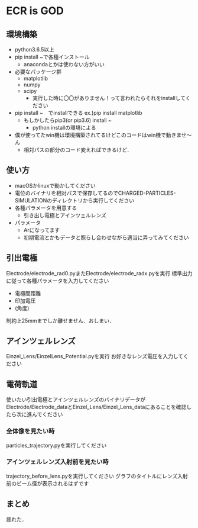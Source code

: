 # ECR is GOD
## 環境構築
- python3.6.5以上
- pip install ~で各種インストール
    - anacondaとかは使わない方がいい
- 必要なパッケージ群
    - matplotlib
    - numpy
    - scipy
        - 実行した時に〇〇がありません！って言われたらそれをinstallしてください
- pip install ~　でinstallできる ex.)pip install matplotlib
    - もしかしたらpip3(or pip3.6) install ~
        - python installの環境による
- 僕が使ってたwin機は環境構築されてるけどこのコードはwin機で動きませ〜ん
    - 相対パスの部分のコード変えればできるけど．
    
## 使い方
- macOSかlinuxで動かしてください
- 電位のバイナリを相対パスで保存してるのでCHARGED-PARTICLES-SIMULATIONのディレクトリから実行してください
- 各種パラメータを用意する
    - 引き出し電極とアインツェルレンズ
- パラメータ
    - Arになってます
    - 初期電流とかもデータと照らし合わせながら適当に弄ってみてください

## 引出電極
Electrode/electrode_rad0.pyまたElectrode/electrode_radx.pyを実行
標準出力に従って各種パラメータを入力してください

- 電極間距離
- 印加電圧
- (角度) 

制約上25mmまでしか離せません．おしまい．

## アインツェルレンズ
Einzel_Lens/EinzelLens_Potential.pyを実行
お好きなレンズ電圧を入力してください

## 電荷軌道
使いたい引出電極とアインツェルレンズのバイナリデータがElectrode/Electrode_dataとEinzel_Lens/Einzel_Lens_dataにあることを確認したら次に進んでください

### 全体像を見たい時
particles_trajectory.pyを実行してください
### アインツェルレンズ入射前を見たい時
trajectory_before_lens.pyを実行してください
グラフのタイトルにレンズ入射前のビーム径が表示されるはずです

## まとめ
疲れた．




